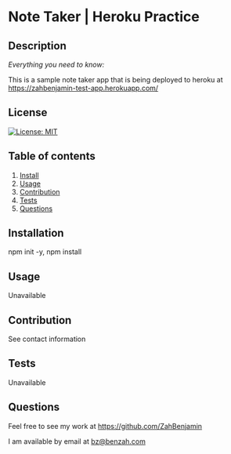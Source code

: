 # Note Taker | Heroku Practice

  ## Description 
  
  *Everything you need to know:* 
  
  This is a sample note taker app that is being deployed to heroku at https://zahbenjamin-test-app.herokuapp.com/
  
  ## License

  [![License: MIT](https://img.shields.io/badge/License-MIT-yellow.svg)](https://opensource.org/licenses/MIT)

  ## Table of contents


  1. [Install](#installation)
  2. [Usage](#usage)
  3. [Contribution](#contribution)
  4. [Tests](#tests)
  5. [Questions](#questions)

  ## Installation

  npm init -y, npm install

  ## Usage

  Unavailable

  ## Contribution

  See contact information

  ## Tests

  Unavailable

  ## Questions

  Feel free to see my work at https://github.com/ZahBenjamin

  I am available by email at bz@benzah.com


